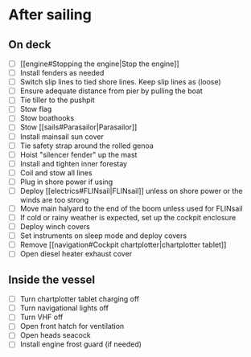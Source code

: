 # After sailing

## On deck

- [ ] [[engine#Stopping the engine|Stop the engine]]
- [ ] Install fenders as needed
- [ ] Switch slip lines to tied shore lines. Keep slip lines as (loose)
- [ ] Ensure adequate distance from pier by pulling the boat
- [ ] Tie tiller to the pushpit
- [ ] Stow flag
- [ ] Stow boathooks
- [ ] Stow [[sails#Parasailor|Parasailor]]
- [ ] Install mainsail sun cover
- [ ] Tie safety strap around the rolled genoa
- [ ] Hoist "silencer fender" up the mast
- [ ] Install and tighten inner forestay
- [ ] Coil and stow all lines
- [ ] Plug in shore power if using
- [ ] Deploy [[electrics#FLINsail|FLINsail]] unless on shore power or the winds are too strong
- [ ] Move main halyard to the end of the boom unless used for FLINsail
- [ ] If cold or rainy weather is expected, set up the cockpit enclosure
- [ ] Deploy winch covers
- [ ] Set instruments on sleep mode and deploy covers
- [ ] Remove [[navigation#Cockpit chartplotter|chartplotter tablet]]
- [ ] Open diesel heater exhaust cover

## Inside the vessel

- [ ] Turn chartplotter tablet charging off
- [ ] Turn navigational lights off
- [ ] Turn VHF off
- [ ] Open front hatch for ventilation
- [ ] Open heads seacock
- [ ] Install engine frost guard (if needed)